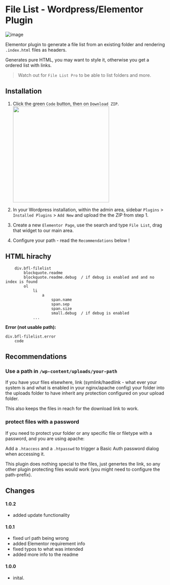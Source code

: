 # File List - Wordpress/Elementor Plugin

![image](https://user-images.githubusercontent.com/1894723/151361189-dd7c119d-262a-4f3e-a845-466e8236280f.png)


Elementor plugin to generate a file list from an existing folder and rendering `.index.html` files as headers.

Generates pure HTML, you may want to style it, otherwise you get a ordered list with links.

> Watch out for `File List Pro` to be able to list folders and more.

## Installation

1. Click the green `Code` button, then on `Download ZIP`.
    <br><img src="https://user-images.githubusercontent.com/1894723/151415902-9929197b-c1e2-4cb9-92f5-979053e91b3a.png" style="max-width: 100%; width: 300px;" />

2. In your Wordpress installation, within the admin area, sidebar `Plugins` > `Installed Plugins` > `Add New` and upload the the ZIP from step 1.
3. Create a new `Elementor Page`, use the search and type `File List`, drag that widget to our main area.
4. Configure your path - read the `Recommendations` below !

## HTML hirachy

```
    div.bfl-filelist
        blockquote.readme
        blockquote.readme.debug  / if debug is enabled and and no index is found
        ol
            li
                a
                    span.name
                    span.sep
                    span.size
                    small.debug  / if debug is enabled
            ...

```

**Error (not usable path):**

```
div.bfl-filelist.error
    code

```

## Recommendations

### Use a path in `/wp-content/uploads/your-path`

If you have your files elsewhere, link (symlink/haedlink - what ever your system is and what is enabled in your nginx/apache config) your folder into the uploads folder to have inherit any protection configured on your upload folder.

This also keeps the files in reach for the download link to work.

### protect files with a password

If you need to protect your folder or any specific file or filetype with a password, and you are using apache:

Add a `.htaccess` and a `.htpasswd` to trigger a Basic Auth password dialog when accessing it.

This plugin does nothing special to the files, just genertes the link, so any other plugin protecting files would work (you might need to configure the path-prefix). 

## Changes

#### 1.0.2

- added update functionality

#### 1.0.1

- fixed url path being wrong
- added Elementor requirement info
- fixed typos to what was intended
- added more info to the readme

#### 1.0.0

- inital.
